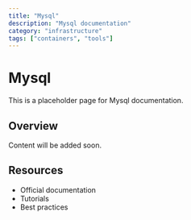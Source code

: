 ```yaml
---
title: "Mysql"
description: "Mysql documentation"
category: "infrastructure"
tags: ["containers", "tools"]
---
```


# Mysql

This is a placeholder page for Mysql documentation.

## Overview

Content will be added soon.

## Resources

- Official documentation
- Tutorials
- Best practices
